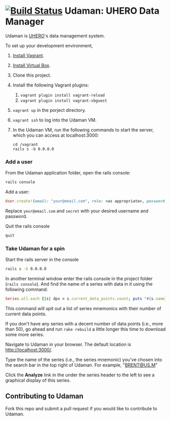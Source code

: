 [![Build Status](https://travis-ci.org/UHERO/udaman.svg?branch=master)](https://travis-ci.org/UHERO/udaman)
Udaman: UHERO Data Manager
======

Udaman is [UHERO](http://uhero.hawaii.edu)'s data management system.

To set up your development environment,

1. [Install Vagrant](https://www.vagrantup.com/downloads.html).
2. [Install Virtual Box](https://www.virtualbox.org/wiki/Downloads).
3. Clone this project.
4. Install the following Vagrant plugins:
    1. `vagrant plugin install vagrant-reload`
    2. `vagrant plugin install vagrant-vbguest`
5. `vagrant up` in the porject directory.
6. `vagrant ssh` to log into the Udaman VM.
7. In the Udaman VM, run the following commands to start the server, which you can access at localhost:3000:

    ```
    cd /vagrant
    rails s -b 0.0.0.0
    ```

### Add a user
From the Udaman application folder, open the rails console:
```bash
rails console
```

Add a user:
```ruby
User.create!(email: "your@email.com", role: <as appropriate>, password: "secret", password_confirmation: "secret")
```
Replace `your@email.com` and `secret` with your desired username and password.

Quit the rails console
```ruby
quit
```

### Take Udaman for a spin
Start the rails server in the console
```bash
rails s -b 0.0.0.0
```

In another terminal window enter the rails console in the project folder (`rails console`). And find the name of a series with data in it using the following command:
```ruby
Series.all.each {|s| dps = s.current_data_points.count; puts "#{s.name}, #{dps}" if dps > 0};0
```
This command will spit out a list of series mnemonics with their number of current data points.

If you don't have any series with a decent number of data points (i.e., more than 50), go ahead and run `rake rebuild` a little longer this time to download some more series.

Navigate to Udaman in your browser. The default location is [http://localhost:3000/](http://localhost:3000/).

Type the name of the series (i.e., the series mnemonic) you've chosen into the search bar in the top right of Udaman. For example, "BRENT@US.M"

Click the **Analyze** link in the under the series header to the left to see a graphical display of this series.

Contributing to Udaman
---
Fork this repo and submit a pull request if you would like to contribute to Udaman.
